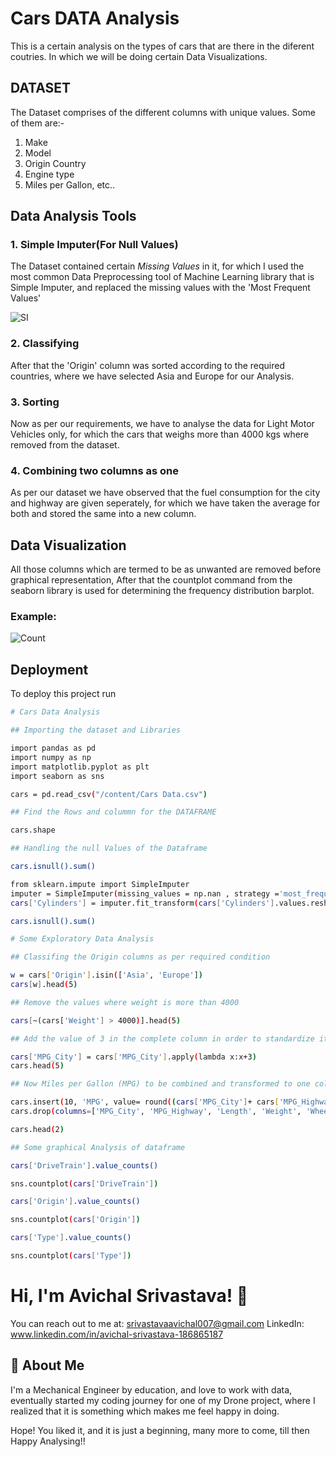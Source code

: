 
# Cars DATA Analysis

This is a certain analysis on the types of cars that are there in the diferent coutries.
In which we will be doing certain Data Visualizations.

## DATASET
The Dataset comprises of the different
columns with unique values.
Some of them are:-
1. Make
2. Model
3. Origin Country
4. Engine type
5. Miles per Gallon, etc..

## Data Analysis Tools

### 1. Simple Imputer(For Null Values)
The Dataset contained certain 
*Missing Values* in it, for which I used the most
common Data Preprocessing tool of Machine 
Learning library that is Simple Imputer, and 
replaced the missing values with the 'Most Frequent Values'

![SI](https://user-images.githubusercontent.com/109500969/179671707-703f2183-92a1-4103-b0cf-3927173d146d.png)


### 2. Classifying
After that the 'Origin' column was sorted 
according to the required countries, where we 
have selected Asia and Europe for our Analysis.

### 3. Sorting
Now as per our requirements, we have to analyse
the data for Light Motor Vehicles only, for which
the cars that weighs more than 4000 kgs where
removed from the dataset.

### 4. Combining two columns as one
As per our dataset we have observed that the 
fuel consumption for the city and highway are 
given seperately, for which we have taken the average 
for both and stored the same into a new column.
## Data Visualization
All those columns which are termed to be as 
unwanted are removed before graphical representation,
 After that the countplot command from the 
seaborn library is used for determining the
frequency distribution barplot.

### Example:

![Count](https://user-images.githubusercontent.com/109500969/179671704-813f599c-3608-4cd2-9528-d0e2f4bd2b84.png)


## Deployment

To deploy this project run

```bash
# Cars Data Analysis

## Importing the dataset and Libraries

import pandas as pd
import numpy as np
import matplotlib.pyplot as plt
import seaborn as sns

cars = pd.read_csv("/content/Cars Data.csv")

## Find the Rows and colummn for the DATAFRAME

cars.shape

## Handling the null Values of the Dataframe

cars.isnull().sum()

from sklearn.impute import SimpleImputer
imputer = SimpleImputer(missing_values = np.nan , strategy ='most_frequent')
cars['Cylinders'] = imputer.fit_transform(cars['Cylinders'].values.reshape(-1,1))

cars.isnull().sum()

# Some Exploratory Data Analysis

## Classifing the Origin columns as per required condition

w = cars['Origin'].isin(['Asia', 'Europe'])
cars[w].head(5)

## Remove the values where weight is more than 4000

cars[~(cars['Weight'] > 4000)].head(5)                                    

## Add the value of 3 in the complete column in order to standardize it.

cars['MPG_City'] = cars['MPG_City'].apply(lambda x:x+3)
cars.head(5)

## Now Miles per Gallon (MPG) to be combined and transformed to one column as average of both the two values MPG_city and MPG_Highway

cars.insert(10, 'MPG', value= round((cars['MPG_City']+ cars['MPG_Highway'])/2))
cars.drop(columns=['MPG_City', 'MPG_Highway', 'Length', 'Weight', 'Wheelbase', 'Invoice'], inplace=True)

cars.head(2)

## Some graphical Analysis of dataframe

cars['DriveTrain'].value_counts()

sns.countplot(cars['DriveTrain'])

cars['Origin'].value_counts()

sns.countplot(cars['Origin'])

cars['Type'].value_counts()

sns.countplot(cars['Type'])
```


# Hi, I'm Avichal Srivastava! 👋
You can reach out to me at: 
srivastavaavichal007@gmail.com
LinkedIn: www.linkedin.com/in/avichal-srivastava-186865187

## 🚀 About Me
I'm a Mechanical Engineer by education, and love to work with data, eventually started my coding journey for one of my Drone project, where I realized that it is something which makes me feel happy in doing.

Hope! You liked it, and it is just a beginning, many more to come, till then Happy Analysing!!

